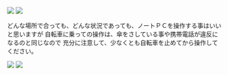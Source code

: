 <img src="http://www.kiva.org/img/w800/492021.jpg">
<img src="http://www.kaishasetsuritsu.biz/images/top/main2.jpg">

どんな場所で合っても、どんな状況であっても、ノートＰＣを操作する事はいいと思いますが
自転車に乗っての操作は、傘をさしている事や携帯電話が違反になるのと同じなので
充分に注意して、少なくとも自転車を止めてから操作してください。

<img src="http://media.tumblr.com/7Y1J48dAJhn1d40q7S5Uw6z3o1_500.png" />
<img src="http://22.media.tumblr.com/tumblr_kt9zfihCQK1qa2fy3o1_400.jpg" />

